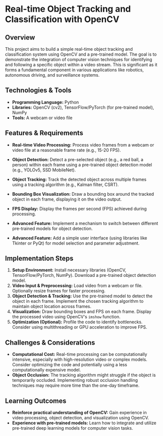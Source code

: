 # Real-time Object Tracking and Classification with OpenCV

## Overview

This project aims to build a simple real-time object tracking and classification system using OpenCV and a pre-trained model.  The goal is to demonstrate the integration of computer vision techniques for identifying and following a specific object within a video stream. This is significant as it forms a fundamental component in various applications like robotics, autonomous driving, and surveillance systems.

## Technologies & Tools

* **Programming Language:** Python
* **Libraries:** OpenCV (cv2), TensorFlow/PyTorch (for pre-trained model), NumPy
* **Tools:**  A webcam or video file


## Features & Requirements

- **Real-time Video Processing:**  Process video frames from a webcam or video file at a reasonable frame rate (e.g., 15-20 FPS).
- **Object Detection:** Detect a pre-selected object (e.g., a red ball, a person) within each frame using a pre-trained object detection model (e.g., YOLOv5, SSD MobileNet).
- **Object Tracking:** Track the detected object across multiple frames using a tracking algorithm (e.g., Kalman filter, CSRT).
- **Bounding Box Visualization:** Draw a bounding box around the tracked object in each frame, displaying it on the video output.
- **FPS Display:** Display the frames per second (FPS) achieved during processing.

- **Advanced Feature:** Implement a mechanism to switch between different pre-trained models for object detection.
- **Advanced Feature:** Add a simple user interface (using libraries like Tkinter or PyQt) for model selection and parameter adjustment.


## Implementation Steps

1. **Setup Environment:** Install necessary libraries (OpenCV, TensorFlow/PyTorch, NumPy). Download a pre-trained object detection model.
2. **Video Input & Preprocessing:** Load video from a webcam or file.  Optionally resize frames for faster processing.
3. **Object Detection & Tracking:** Use the pre-trained model to detect the object in each frame. Implement the chosen tracking algorithm to maintain object location across frames.
4. **Visualization:** Draw bounding boxes and FPS on each frame. Display the processed video using OpenCV's `imshow` function.
5. **Optimization (Optional):** Profile the code to identify bottlenecks. Consider using multithreading or GPU acceleration to improve FPS.


## Challenges & Considerations

- **Computational Cost:** Real-time processing can be computationally intensive, especially with high-resolution video or complex models.  Consider optimizing the code and potentially using a less computationally expensive model.
- **Object Occlusion:** The tracking algorithm might struggle if the object is temporarily occluded. Implementing robust occlusion handling techniques may require more time than the one-day timeframe.


## Learning Outcomes

- **Reinforce practical understanding of OpenCV:** Gain experience in video processing, object detection, and visualization using OpenCV.
- **Experience with pre-trained models:** Learn how to integrate and utilize pre-trained deep learning models for computer vision tasks.


